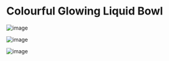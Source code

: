 # Colourful Glowing Liquid Bowl

![image](https://user-images.githubusercontent.com/72864817/170961576-1833a154-455c-45ee-84f4-02fe929fe54f.png)

![image](https://user-images.githubusercontent.com/72864817/171615289-89bf079a-0ebd-47d9-a49a-400fe0020e54.png)

![image](https://user-images.githubusercontent.com/72864817/171615421-7dea6724-5bee-43b1-a603-7389ad043105.png)
